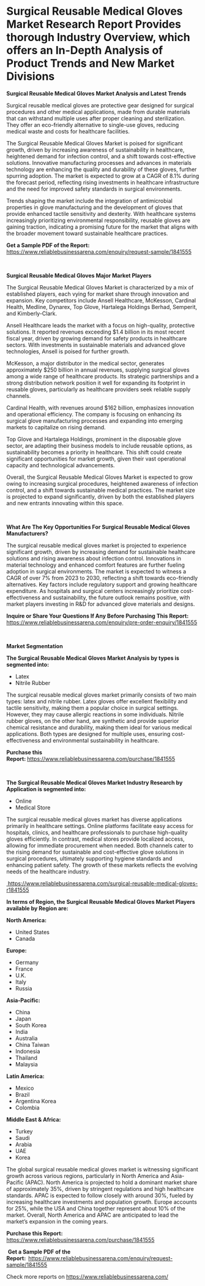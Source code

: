<p><h1>Surgical Reusable Medical Gloves Market Research Report Provides thorough Industry Overview, which offers an In-Depth Analysis of Product Trends and New Market Divisions</h1></p><p><strong>Surgical Reusable Medical Gloves Market Analysis and Latest Trends</strong></p>
<p><p>Surgical reusable medical gloves are protective gear designed for surgical procedures and other medical applications, made from durable materials that can withstand multiple uses after proper cleaning and sterilization. They offer an eco-friendly alternative to single-use gloves, reducing medical waste and costs for healthcare facilities.</p><p>The Surgical Reusable Medical Gloves Market is poised for significant growth, driven by increasing awareness of sustainability in healthcare, heightened demand for infection control, and a shift towards cost-effective solutions. Innovative manufacturing processes and advances in materials technology are enhancing the quality and durability of these gloves, further spurring adoption. The market is expected to grow at a CAGR of 8.1% during the forecast period, reflecting rising investments in healthcare infrastructure and the need for improved safety standards in surgical environments.</p><p>Trends shaping the market include the integration of antimicrobial properties in glove manufacturing and the development of gloves that provide enhanced tactile sensitivity and dexterity. With healthcare systems increasingly prioritizing environmental responsibility, reusable gloves are gaining traction, indicating a promising future for the market that aligns with the broader movement toward sustainable healthcare practices.</p></p>
<p><strong>Get a Sample PDF of the Report:&nbsp;</strong> <a href="https://www.reliablebusinessarena.com/enquiry/request-sample/1841555?utm_campaign=2648&utm_medium=2&utm_source=Github&utm_content=ia&utm_term=05032025&utm_id=surgical-reusable-medical-gloves">https://www.reliablebusinessarena.com/enquiry/request-sample/1841555</a></p>
<p>&nbsp;</p>
<p><strong>Surgical Reusable Medical Gloves Major Market Players</strong></p>
<p><p>The Surgical Reusable Medical Gloves Market is characterized by a mix of established players, each vying for market share through innovation and expansion. Key competitors include Ansell Healthcare, McKesson, Cardinal Health, Medline, Dynarex, Top Glove, Hartalega Holdings Berhad, Semperit, and Kimberly-Clark.</p><p>Ansell Healthcare leads the market with a focus on high-quality, protective solutions. It reported revenues exceeding $1.4 billion in its most recent fiscal year, driven by growing demand for safety products in healthcare sectors. With investments in sustainable materials and advanced glove technologies, Ansell is poised for further growth.</p><p>McKesson, a major distributor in the medical sector, generates approximately $250 billion in annual revenues, supplying surgical gloves among a wide range of healthcare products. Its strategic partnerships and a strong distribution network position it well for expanding its footprint in reusable gloves, particularly as healthcare providers seek reliable supply channels.</p><p>Cardinal Health, with revenues around $162 billion, emphasizes innovation and operational efficiency. The company is focusing on enhancing its surgical glove manufacturing processes and expanding into emerging markets to capitalize on rising demand.</p><p>Top Glove and Hartalega Holdings, prominent in the disposable glove sector, are adapting their business models to include reusable options, as sustainability becomes a priority in healthcare. This shift could create significant opportunities for market growth, given their vast operational capacity and technological advancements.</p><p>Overall, the Surgical Reusable Medical Gloves Market is expected to grow owing to increasing surgical procedures, heightened awareness of infection control, and a shift towards sustainable medical practices. The market size is projected to expand significantly, driven by both the established players and new entrants innovating within this space.</p></p>
<p>&nbsp;</p>
<p><strong>What Are The Key Opportunities For Surgical Reusable Medical Gloves Manufacturers?</strong></p>
<p><p>The surgical reusable medical gloves market is projected to experience significant growth, driven by increasing demand for sustainable healthcare solutions and rising awareness about infection control. Innovations in material technology and enhanced comfort features are further fueling adoption in surgical environments. The market is expected to witness a CAGR of over 7% from 2023 to 2030, reflecting a shift towards eco-friendly alternatives. Key factors include regulatory support and growing healthcare expenditure. As hospitals and surgical centers increasingly prioritize cost-effectiveness and sustainability, the future outlook remains positive, with market players investing in R&D for advanced glove materials and designs.</p></p>
<p><strong>Inquire or Share Your Questions If Any Before Purchasing This Report:</strong> <a href="https://www.reliablebusinessarena.com/enquiry/pre-order-enquiry/1841555?utm_campaign=2648&utm_medium=2&utm_source=Github&utm_content=ia&utm_term=05032025&utm_id=surgical-reusable-medical-gloves">https://www.reliablebusinessarena.com/enquiry/pre-order-enquiry/1841555</a></p>
<p>&nbsp;</p>
<p><strong>Market Segmentation</strong></p>
<p><strong>The Surgical Reusable Medical Gloves Market Analysis by types is segmented into:</strong></p>
<p><ul><li>Latex</li><li>Nitrile Rubber</li></ul></p>
<p><p>The surgical reusable medical gloves market primarily consists of two main types: latex and nitrile rubber. Latex gloves offer excellent flexibility and tactile sensitivity, making them a popular choice in surgical settings. However, they may cause allergic reactions in some individuals. Nitrile rubber gloves, on the other hand, are synthetic and provide superior chemical resistance and durability, making them ideal for various medical applications. Both types are designed for multiple uses, ensuring cost-effectiveness and environmental sustainability in healthcare.</p></p>
<p><strong>Purchase this Report:&nbsp;</strong><a href="https://www.reliablebusinessarena.com/purchase/1841555?utm_campaign=2648&utm_medium=2&utm_source=Github&utm_content=ia&utm_term=05032025&utm_id=surgical-reusable-medical-gloves">https://www.reliablebusinessarena.com/purchase/1841555</a></p>
<p>&nbsp;</p>
<p><strong>The Surgical Reusable Medical Gloves Market Industry Research by Application is segmented into:</strong></p>
<p><ul><li>Online</li><li>Medical Store</li></ul></p>
<p><p>The surgical reusable medical gloves market has diverse applications primarily in healthcare settings. Online platforms facilitate easy access for hospitals, clinics, and healthcare professionals to purchase high-quality gloves efficiently. In contrast, medical stores provide localized access, allowing for immediate procurement when needed. Both channels cater to the rising demand for sustainable and cost-effective glove solutions in surgical procedures, ultimately supporting hygiene standards and enhancing patient safety. The growth of these markets reflects the evolving needs of the healthcare industry.</p></p>
<p><a href="https://www.reliablebusinessarena.com/surgical-reusable-medical-gloves-r1841555?utm_campaign=2648&utm_medium=2&utm_source=Github&utm_content=ia&utm_term=05032025&utm_id=surgical-reusable-medical-gloves">&nbsp;https://www.reliablebusinessarena.com/surgical-reusable-medical-gloves-r1841555</a></p>
<p><strong>In terms of Region, the Surgical Reusable Medical Gloves Market Players available by Region are:</strong></p>
<p>
    <p> <strong> North America: </strong>
        <ul>
            <li>United States</li>
            <li>Canada</li>
        </ul>
        </p> 
    <p> <strong> Europe: </strong>
        <ul>
            <li>Germany</li>
            <li>France</li>
            <li>U.K.</li>
            <li>Italy</li>
            <li>Russia</li>
        </ul>
        </p> 
    <p> <strong> Asia-Pacific: </strong>
        <ul>
            <li>China</li>
            <li>Japan</li>
            <li>South Korea</li>
            <li>India</li>
            <li>Australia</li>
            <li>China Taiwan</li>
            <li>Indonesia</li>
            <li>Thailand</li>
            <li>Malaysia</li>
        </ul>
        </p> 
    <p> <strong> Latin America: </strong>
        <ul>
            <li>Mexico</li>
            <li>Brazil</li>
            <li>Argentina Korea</li>
            <li>Colombia</li>
        </ul>
        </p> 
    <p> <strong> Middle East & Africa: </strong>
        <ul>
            <li>Turkey</li>
            <li>Saudi</li>
            <li>Arabia</li>
            <li>UAE</li>
            <li>Korea</li>
        </ul>
    </p>
    </p>
<p><p>The global surgical reusable medical gloves market is witnessing significant growth across various regions, particularly in North America and Asia-Pacific (APAC). North America is projected to hold a dominant market share of approximately 35%, driven by stringent regulations and high healthcare standards. APAC is expected to follow closely with around 30%, fueled by increasing healthcare investments and population growth. Europe accounts for 25%, while the USA and China together represent about 10% of the market. Overall, North America and APAC are anticipated to lead the market’s expansion in the coming years.</p></p>
<p><strong>Purchase this Report: </strong><a href="https://www.reliablebusinessarena.com/purchase/1841555?utm_campaign=2648&utm_medium=2&utm_source=Github&utm_content=ia&utm_term=05032025&utm_id=surgical-reusable-medical-gloves">https://www.reliablebusinessarena.com/purchase/1841555</a></p>
<p>&nbsp;<strong>Get a Sample PDF of the Report:&nbsp;&nbsp;</strong><a href="https://www.reliablebusinessarena.com/enquiry/request-sample/1841555?utm_campaign=2648&utm_medium=2&utm_source=Github&utm_content=ia&utm_term=05032025&utm_id=surgical-reusable-medical-gloves">https://www.reliablebusinessarena.com/enquiry/request-sample/1841555</a></p>
<p><strong></strong></p>
<p>Check more reports on <a href="https://www.reliablebusinessarena.com/?utm_campaign=2648&utm_medium=2&utm_source=Github&utm_content=ia&utm_term=05032025&utm_id=surgical-reusable-medical-gloves">https://www.reliablebusinessarena.com/</a></p>